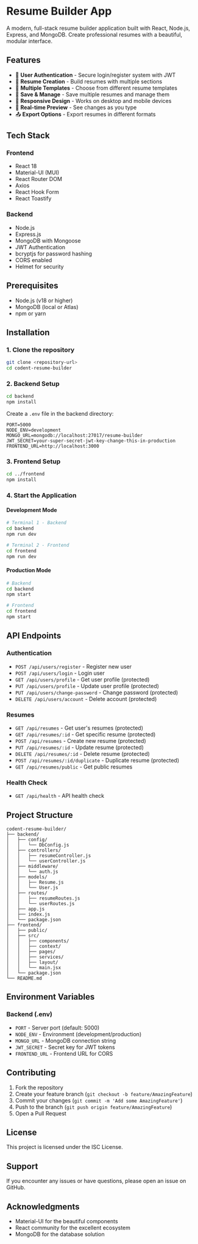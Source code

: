 # Resume Builder App

A modern, full-stack resume builder application built with React, Node.js, Express, and MongoDB. Create professional resumes with a beautiful, modular interface.

## Features

- 🔐 **User Authentication** - Secure login/register system with JWT
- 📝 **Resume Creation** - Build resumes with multiple sections
- 🎨 **Multiple Templates** - Choose from different resume templates
- 💾 **Save & Manage** - Save multiple resumes and manage them
- 📱 **Responsive Design** - Works on desktop and mobile devices
- 🔄 **Real-time Preview** - See changes as you type
- 📤 **Export Options** - Export resumes in different formats

## Tech Stack

### Frontend
- React 18
- Material-UI (MUI)
- React Router DOM
- Axios
- React Hook Form
- React Toastify

### Backend
- Node.js
- Express.js
- MongoDB with Mongoose
- JWT Authentication
- bcryptjs for password hashing
- CORS enabled
- Helmet for security

## Prerequisites

- Node.js (v18 or higher)
- MongoDB (local or Atlas)
- npm or yarn

## Installation

### 1. Clone the repository
```bash
git clone <repository-url>
cd codent-resume-builder
```

### 2. Backend Setup
```bash
cd backend
npm install
```

Create a `.env` file in the backend directory:
```env
PORT=5000
NODE_ENV=development
MONGO_URL=mongodb://localhost:27017/resume-builder
JWT_SECRET=your-super-secret-jwt-key-change-this-in-production
FRONTEND_URL=http://localhost:3000
```

### 3. Frontend Setup
```bash
cd ../frontend
npm install
```

### 4. Start the Application

#### Development Mode
```bash
# Terminal 1 - Backend
cd backend
npm run dev

# Terminal 2 - Frontend
cd frontend
npm run dev
```

#### Production Mode
```bash
# Backend
cd backend
npm start

# Frontend
cd frontend
npm start
```

## API Endpoints

### Authentication
- `POST /api/users/register` - Register new user
- `POST /api/users/login` - Login user
- `GET /api/users/profile` - Get user profile (protected)
- `PUT /api/users/profile` - Update user profile (protected)
- `PUT /api/users/change-password` - Change password (protected)
- `DELETE /api/users/account` - Delete account (protected)

### Resumes
- `GET /api/resumes` - Get user's resumes (protected)
- `GET /api/resumes/:id` - Get specific resume (protected)
- `POST /api/resumes` - Create new resume (protected)
- `PUT /api/resumes/:id` - Update resume (protected)
- `DELETE /api/resumes/:id` - Delete resume (protected)
- `POST /api/resumes/:id/duplicate` - Duplicate resume (protected)
- `GET /api/resumes/public` - Get public resumes

### Health Check
- `GET /api/health` - API health check

## Project Structure

```
codent-resume-builder/
├── backend/
│   ├── config/
│   │   └── DbConfig.js
│   ├── controllers/
│   │   ├── resumeController.js
│   │   └── userController.js
│   ├── middleware/
│   │   └── auth.js
│   ├── models/
│   │   ├── Resume.js
│   │   └── User.js
│   ├── routes/
│   │   ├── resumeRoutes.js
│   │   └── userRoutes.js
│   ├── app.js
│   ├── index.js
│   └── package.json
├── frontend/
│   ├── public/
│   ├── src/
│   │   ├── components/
│   │   ├── context/
│   │   ├── pages/
│   │   ├── services/
│   │   ├── layout/
│   │   └── main.jsx
│   └── package.json
└── README.md
```

## Environment Variables

### Backend (.env)
- `PORT` - Server port (default: 5000)
- `NODE_ENV` - Environment (development/production)
- `MONGO_URL` - MongoDB connection string
- `JWT_SECRET` - Secret key for JWT tokens
- `FRONTEND_URL` - Frontend URL for CORS

## Contributing

1. Fork the repository
2. Create your feature branch (`git checkout -b feature/AmazingFeature`)
3. Commit your changes (`git commit -m 'Add some AmazingFeature'`)
4. Push to the branch (`git push origin feature/AmazingFeature`)
5. Open a Pull Request

## License

This project is licensed under the ISC License.

## Support

If you encounter any issues or have questions, please open an issue on GitHub.

## Acknowledgments

- Material-UI for the beautiful components
- React community for the excellent ecosystem
- MongoDB for the database solution

